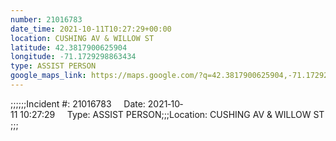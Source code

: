 ```yaml
---
number: 21016783
date_time: 2021-10-11T10:27:29+00:00
location: CUSHING AV & WILLOW ST
latitude: 42.3817900625904
longitude: -71.1729298863434
type: ASSIST PERSON
google_maps_link: https://maps.google.com/?q=42.3817900625904,-71.1729298863434
---
```


;;;;;;Incident #: 21016783     Date: 2021‐10‐11 10:27:29     Type: ASSIST PERSON;;;Location: CUSHING AV & WILLOW ST;;;
